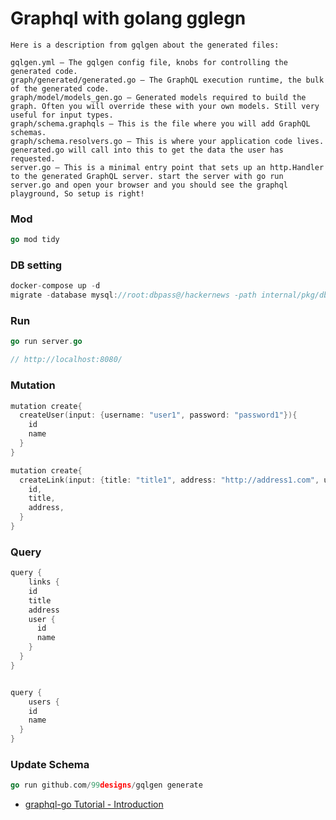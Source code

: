 # Graphql with golang gglegn

```
Here is a description from gqlgen about the generated files:

gqlgen.yml — The gqlgen config file, knobs for controlling the generated code.
graph/generated/generated.go — The GraphQL execution runtime, the bulk of the generated code.
graph/model/models_gen.go — Generated models required to build the graph. Often you will override these with your own models. Still very useful for input types.
graph/schema.graphqls — This is the file where you will add GraphQL schemas.
graph/schema.resolvers.go — This is where your application code lives. generated.go will call into this to get the data the user has requested.
server.go — This is a minimal entry point that sets up an http.Handler to the generated GraphQL server. start the server with go run server.go and open your browser and you should see the graphql playground, So setup is right!
```

### Mod

```go
go mod tidy
```

###  DB setting

```go
docker-compose up -d
migrate -database mysql://root:dbpass@/hackernews -path internal/pkg/db/migrations/mysql up
```

### Run

```go
go run server.go

// http://localhost:8080/
```

###  Mutation

```go
mutation create{
  createUser(input: {username: "user1", password: "password1"}){
    id
    name
  }
}

mutation create{
  createLink(input: {title: "title1", address: "http://address1.com", userid: "1"}){
    id,
    title,
    address,
  }
}
```

###  Query

```go
query {
	links {
    id
    title
    address
    user {
      id
      name
    }
  }
}


query {
	users {
    id
    name
  }
}
```

### Update Schema

```go
go run github.com/99designs/gqlgen generate
```

* [graphql-go Tutorial - Introduction](https://www.howtographql.com/graphql-go/0-introduction/)
